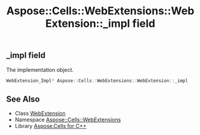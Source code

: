 ﻿---
title: Aspose::Cells::WebExtensions::WebExtension::_impl field
linktitle: _impl
second_title: Aspose.Cells for C++ API Reference
description: 'Aspose::Cells::WebExtensions::WebExtension::_impl field. The implementation object in C++.'
type: docs
weight: 1400
url: /cpp/aspose.cells.webextensions/webextension/_impl/
---
## _impl field


The implementation object.

```cpp
WebExtension_Impl* Aspose::Cells::WebExtensions::WebExtension::_impl
```

## See Also

* Class [WebExtension](../)
* Namespace [Aspose::Cells::WebExtensions](../../)
* Library [Aspose.Cells for C++](../../../)

